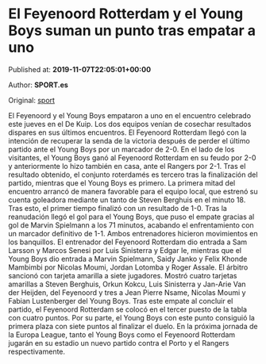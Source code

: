 
# El Feyenoord Rotterdam y el Young Boys suman un punto tras empatar a uno

Published at: **2019-11-07T22:05:01+00:00**

Author: **SPORT.es**

Original: [sport](https://www.sport.es/es/noticias/europa-league/el-feyenoord-rotterdam-y-el-young-boys-suman-un-punto-tras-empatar-a-uno-7718939)

El Feyenoord y el Young Boys empataron a uno en el encuentro celebrado este jueves en el De Kuip. Los dos equipos venían de cosechar resultados dispares en sus últimos encuentros. El Feyenoord Rotterdam llegó con la intención de recuperar la senda de la victoria después de perder el último partido ante el Young Boys por un marcador de 2-0. En el lado de los visitantes, el Young Boys ganó al Feyenoord Rotterdam en su feudo por 2-0 y anteriormente lo hizo también en casa, ante el Rangers por 2-1. Tras el resultado obtenido, el conjunto roterdamés es tercero tras la finalización del partido, mientras que el Young Boys es primero.
La primera mitad del encuentro arrancó de manera favorable para el equipo local, que estrenó su cuenta goleadora mediante un tanto de Steven Berghuis en el minuto 18. Tras esto, el primer tiempo finalizó con un resultado de 1-0.
Tras la reanudación llegó el gol para el Young Boys, que puso el empate gracias al gol de Marvin Spielmann a los 71 minutos, acabando el enfrentamiento con un marcador definitivo de 1-1.
Ambos entrenadores hicieron movimientos en los banquillos. El entrenador del Feyenoord Rotterdam dio entrada a Sam Larsson y Marcos Senesi por Luis Sinisterra y Edgar Ie, mientras que el Young Boys dio entrada a Marvin Spielmann, Saidy Janko y Felix Khonde Mambimbi por Nicolas Moumi, Jordan Lotomba y Roger Assale.
El árbitro sancionó con tarjeta amarilla a siete jugadores. Mostró cuatro tarjetas amarillas a Steven Berghuis, Orkun Kokcu, Luis Sinisterra y Jan-Arie Van der Heijden, del Feyenoord y tres a Jean Pierre Nsame, Nicolas Moumi y Fabian Lustenberger del Young Boys.
Tras este empate al concluir el partido, el Feyenoord Rotterdam se colocó en el tercer puesto de la tabla con cuatro puntos. Por su parte, el Young Boys con este punto consiguió la primera plaza con siete puntos al finalizar el duelo.
En la próxima jornada de la Europa League, tanto el Young Boys como el Feyenoord Rotterdam jugarán en su estadio un nuevo partido contra el Porto y el Rangers respectivamente.
